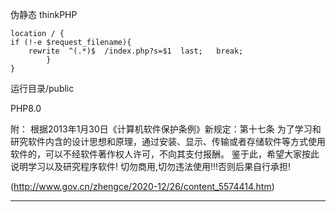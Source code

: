 



伪静态 thinkPHP

```点击复制
location / {
if (!-e $request_filename){
    rewrite  ^(.*)$  /index.php?s=$1  last;   break;
        }
}
```

运行目录/public



PHP8.0





附：
根据2013年1月30日《计算机软件保护条例》新规定：第十七条
为了学习和研究软件内含的设计思想和原理，通过安装、显示、传输或者存储软件等方式使用软件的，可以不经软件著作权人许可，不向其支付报酬。
鉴于此，希望大家按此说明学习以及研究程序软件! 切勿商用,切勿违法使用!!!否则后果自行承担!

(http://www.gov.cn/zhengce/2020-12/26/content_5574414.htm)
             
********************************************************************************





